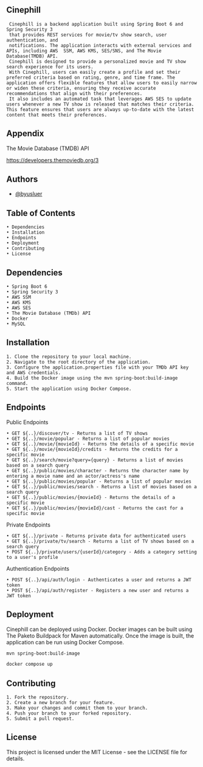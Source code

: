 ## Cinephill



     Cinephill is a backend application built using Spring Boot 6 and Spring Security 3 
     that provides REST services for movie/tv show search, user authentication, and 
     notifications. The application interacts with external services and APIs, including AWS  SSM, AWS KMS, SES/SNS, and The Movie Database(TMDB) API.
     Cinephill is designed to provide a personalized movie and TV show search experience for its users. 
     With Cinephill, users can easily create a profile and set their preferred criteria based on rating, genre, and time frame. The application offers flexible features that allow users to easily narrow or widen these criteria, ensuring they receive accurate recommendations that align with their preferences. 
     It also includes an automated task that leverages AWS SES to update users whenever a new TV show is released that matches their criteria. This feature ensures that users are always up-to-date with the latest content that meets their preferences.
      
## Appendix

The Movie Database (TMDB) API

https://developers.themoviedb.org/3
## Authors

- [@byusluer](https://github.com/usluerL/)


## Table of Contents
    • Dependencies
    • Installation
    • Endpoints
    • Deployment
    • Contributing
    • License
    
    

## Dependencies
    • Spring Boot 6
    • Spring Security 3
    • AWS SSM
    • AWS KMS
    • AWS SES
    • The Movie Database (TMDb) API
    • Docker
    • MySQL
    

## Installation    
    1. Clone the repository to your local machine.
    2. Navigate to the root directory of the application.
    3. Configure the application.properties file with your TMDb API key and AWS credentials.
    4. Build the Docker image using the mvn spring-boot:build-image command.
    5. Start the application using Docker Compose.
    
## Endpoints  

Public Endpoints
 
    • GET ${..}/discover/tv - Returns a list of TV shows
    • GET ${..}/movie/popular - Returns a list of popular movies
    • GET ${..}/movie/{movieId} - Returns the details of a specific movie
    • GET ${..}/movie/{movieId}/credits - Returns the credits for a specific movie
    • GET ${..}/search/movie?query={query} - Returns a list of movies based on a search query
    • GET ${..}/public/movies/character - Returns the character name by entering a movie name and an actor/actress's name
    • GET ${..}/public/movies/popular - Returns a list of popular movies
    • GET ${..}/public/movies/search - Returns a list of movies based on a search query
    • GET ${..}/public/movies/{movieId} - Returns the details of a specific movie
    • GET ${..}/public/movies/{movieId}/cast - Returns the cast for a specific movie

Private Endpoints




    • GET ${..}/private - Returns private data for authenticated users
    • GET ${..}/private/tv/search - Returns a list of TV shows based on a search query
    • POST ${..}/private/users/{userId}/category - Adds a category setting to a user's profile


Authentication Endpoints


    • POST ${..}/api/auth/login - Authenticates a user and returns a JWT token
    • POST ${..}/api/auth/register - Registers a new user and returns a JWT token
## Deployment

Cinephill can be deployed using Docker. Docker images can be built using  The Paketo Buildpack for Maven automatically. Once the image is built, the application can be run using Docker Compose.


```bash
mvn spring-boot:build-image
```

```bash
docker compose up
```
## Contributing

    1. Fork the repository.
    2. Create a new branch for your feature.
    3. Make your changes and commit them to your branch.
    4. Push your branch to your forked repository.
    5. Submit a pull request.
## License

This project is licensed under the MIT License - see the LICENSE file for details.



